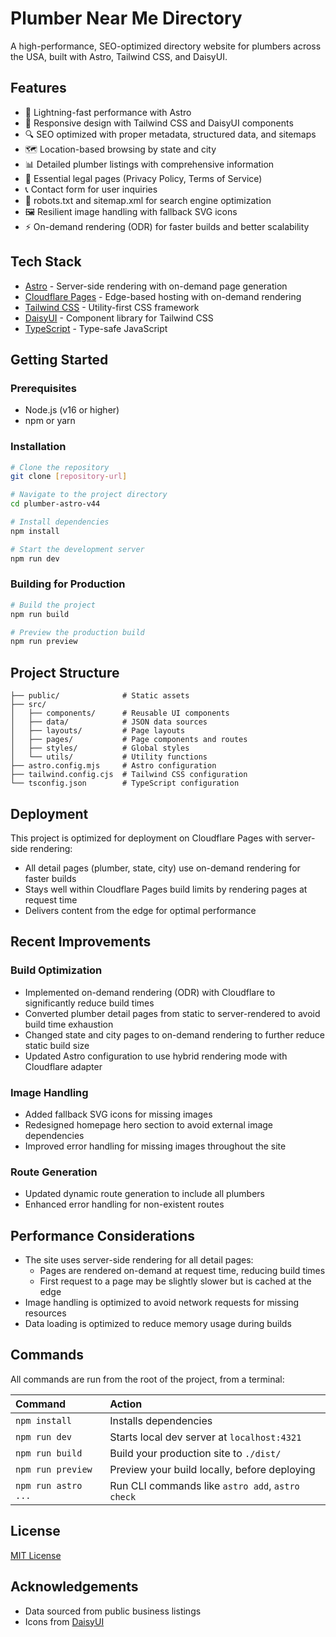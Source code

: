 # Plumber Near Me Directory

A high-performance, SEO-optimized directory website for plumbers across the USA, built with Astro, Tailwind CSS, and DaisyUI.

## Features

- 🚀 Lightning-fast performance with Astro
- 📱 Responsive design with Tailwind CSS and DaisyUI components
- 🔍 SEO optimized with proper metadata, structured data, and sitemaps
- 🗺️ Location-based browsing by state and city
- 📊 Detailed plumber listings with comprehensive information
- 📄 Essential legal pages (Privacy Policy, Terms of Service)
- 📞 Contact form for user inquiries
- 🤖 robots.txt and sitemap.xml for search engine optimization
- 🖼️ Resilient image handling with fallback SVG icons
- ⚡ On-demand rendering (ODR) for faster builds and better scalability

## Tech Stack

- [Astro](https://astro.build/) - Server-side rendering with on-demand page generation
- [Cloudflare Pages](https://pages.cloudflare.com/) - Edge-based hosting with on-demand rendering
- [Tailwind CSS](https://tailwindcss.com/) - Utility-first CSS framework
- [DaisyUI](https://daisyui.com/) - Component library for Tailwind CSS
- [TypeScript](https://www.typescriptlang.org/) - Type-safe JavaScript

## Getting Started

### Prerequisites

- Node.js (v16 or higher)
- npm or yarn

### Installation

```bash
# Clone the repository
git clone [repository-url]

# Navigate to the project directory
cd plumber-astro-v44

# Install dependencies
npm install

# Start the development server
npm run dev
```

### Building for Production

```bash
# Build the project
npm run build

# Preview the production build
npm run preview
```

## Project Structure

```
├── public/              # Static assets
├── src/
│   ├── components/      # Reusable UI components
│   ├── data/            # JSON data sources
│   ├── layouts/         # Page layouts
│   ├── pages/           # Page components and routes
│   ├── styles/          # Global styles
│   └── utils/           # Utility functions
├── astro.config.mjs     # Astro configuration
├── tailwind.config.cjs  # Tailwind CSS configuration
└── tsconfig.json        # TypeScript configuration
```

## Deployment

This project is optimized for deployment on Cloudflare Pages with server-side rendering:

- All detail pages (plumber, state, city) use on-demand rendering for faster builds
- Stays well within Cloudflare Pages build limits by rendering pages at request time
- Delivers content from the edge for optimal performance

## Recent Improvements

### Build Optimization

- Implemented on-demand rendering (ODR) with Cloudflare to significantly reduce build times
- Converted plumber detail pages from static to server-rendered to avoid build time exhaustion
- Changed state and city pages to on-demand rendering to further reduce static build size
- Updated Astro configuration to use hybrid rendering mode with Cloudflare adapter

### Image Handling

- Added fallback SVG icons for missing images
- Redesigned homepage hero section to avoid external image dependencies
- Improved error handling for missing images throughout the site

### Route Generation

- Updated dynamic route generation to include all plumbers
- Enhanced error handling for non-existent routes

## Performance Considerations

- The site uses server-side rendering for all detail pages:
  - Pages are rendered on-demand at request time, reducing build times
  - First request to a page may be slightly slower but is cached at the edge
- Image handling is optimized to avoid network requests for missing resources
- Data loading is optimized to reduce memory usage during builds

## Commands

All commands are run from the root of the project, from a terminal:

| Command             | Action                                           |
| :------------------ | :----------------------------------------------- |
| `npm install`       | Installs dependencies                            |
| `npm run dev`       | Starts local dev server at `localhost:4321`      |
| `npm run build`     | Build your production site to `./dist/`          |
| `npm run preview`   | Preview your build locally, before deploying     |
| `npm run astro ...` | Run CLI commands like `astro add`, `astro check` |

## License

[MIT License](LICENSE)

## Acknowledgements

- Data sourced from public business listings
- Icons from [DaisyUI](https://daisyui.com/)

```

```
